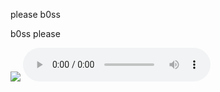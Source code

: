 <!doctype>
<html>
<head>
  <meta charset="utf-8">
</head>
<body>
  <title>Папа Фрэнку</title>
  <p>please b0ss</p>
  <script>
    alert('gibe de pussi');
  </script>
  <p>b0ss please</p>
  <img src="logo.jpeg">
  <audio controls>
    <audio preload="auto" controls="controls"><source src="audio.ogg" /></audio>
  <audio><source=src="audio.ogg""></audio>
  <audio><source src="audio.mpeg"></audio>
  </audio controls>
</body>
</html>




<audio>
<source src="file:///C:/Users/Пользователь/Desktop/ЯваСкрипт/audio.ogg" "type="audio.ogg; codecs=vorbis">
<source src="file:///C:/Users/Пользователь/Desktop/ЯваСкрипт/audio.mpeg" "type="audio.mpeg">
</audio>
